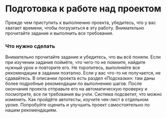 # Подготовка к работе над проектом

Прежде чем приступить к выполнению проекта, убедитесь, что у вас хватает времени, чтобы погрузиться в эту работу. Внимательно прочитайте задание и выполнить все требования.

### Что нужно сделать

Внимательно прочитайте задание и убедитесь, что вы всё поняли. Если при изучении задания поймёте, что чего-то не помните, найдите нужный урок и повторите его. Не торопитесь, выполняйте все рекомендации в задании поэтапно. Если у вас что-то не получается, не сдавайтесь. В описании проекта есть раздел «Подсказки»: там даны более подробные рекомендации по выполнению шагов. После окончания проекта отправьте его на автоматическую проверку и посмотрите, все ли требования вы учли. Система подсветит, что можно изменить. Как пройдёте автотесты, изучите чек-лист в отдельном уроке. Попробуйте оценить и улучшить проект самостоятельно по нашим рекомендациям.